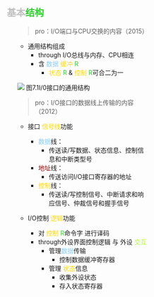 <div style="float: left; width: 64%; padding: 1%;">

## <span style="color: silver;">基本<span style="color: LimeGreen;">结构</span>

<ul>

>pro：I/O端口与CPU交换的内容（2015）

- 通用结构组成
  - through I/O总线与内存、CPU相连
  - 含 <span style="color: LightSkyBlue;">数据</span> <span style="color: Gold;">缓冲</span> <span style="color: LimeGreen;">R</span>
    - <span style="color: Gold;">状态</span> <span style="color: LimeGreen;">R</span> & <span style="color: Gold;">控制</span> <span style="color: LimeGreen;">R</span>可合二为一

![](https://cdn-mineru.openxlab.org.cn/model-mineru/prod/75e5c6546b9bbbf454e784b0b1efb00c038b494907e65ad7039f2432158a0fc4.jpg)
图7.1I/0接口的通用结构

>pro：I/O接口的数据线上传输的内容（2012）

- 接口 <span style="color: Gold;">信号线</span>功能
  - <span style="color: LightSkyBlue;">数据</span>线：
    - 传送读/写数据、状态信息、控制信息和中断类型号
  - <span style="color: DarkRed;">地址</span>线：
    - 传送访问I/O接口寄存器的地址
  - <span style="color: Gold;">控制</span>线：
       - 传送读/写控制信号、中断请求和响应信号、仲裁信号和握手信号

- I/O控制 <span style="color: Gold;">逻辑</span>功能
  - 对 <span style="color: Gold;">控制</span> <span style="color: LimeGreen;">R</span>命令字 进行译码
  - through外设界面控制逻辑 与 外设 <span style="color: GreenYellow;">交互</span>
    - 管理<span style="color: LightSkyBlue;">数据</span>传输
      - 控制数据缓冲寄存器
    - 管理 <span style="color: Gold;">状态</span>信息
      - 收集外设状态
      - 存入状态寄存器

</ul>

</div>
<div style="float: right; width: 26%; padding: 1%;">

</div>
<div style="clear: both;"></div>
